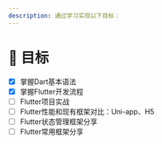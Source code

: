 ```yaml
---
description: 通过学习实现以下目标：
---
```


# 🍉 目标

* [x] 掌握Dart基本语法
* [x] 掌握Flutter开发流程
* [ ] Flutter项目实战
* [ ] Flutter性能和现有框架对比：Uni-app、H5
* [ ] Flutter状态管理框架分享
* [ ] Flutter常用框架分享
